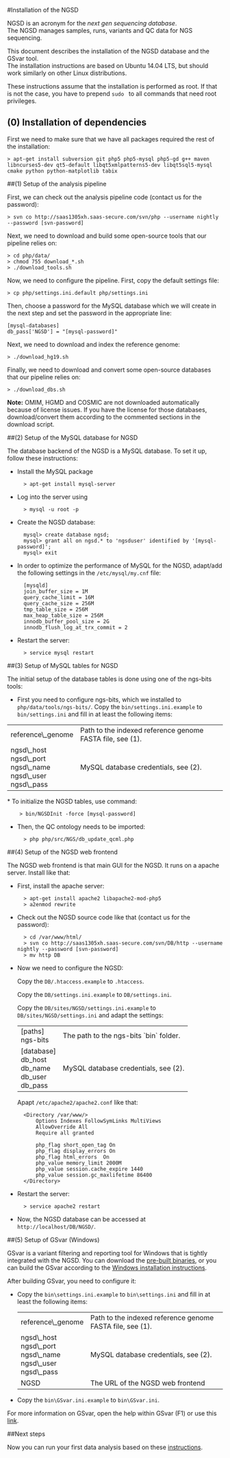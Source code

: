 
#Installation of the NGSD

NGSD is an acronym for the *next gen sequencing database*.  
The NGSD manages samples, runs, variants and QC data for NGS sequencing.

This document describes the installation of the NGSD database and the GSvar tool.  
The installation instructions are based on Ubuntu 14.04 LTS, but should work similarly on other Linux distributions.

These instructions assume that the installation is performed as root. If that is not the case, you have to prepend `sudo ` to all commands that need root privileges. 

## (0) Installation of dependencies

First we need to make sure that we have all packages required the rest of the installation:

	> apt-get install subversion git php5 php5-mysql php5-gd g++ maven libncurses5-dev qt5-default libqt5xmlpatterns5-dev libqt5sql5-mysql cmake python python-matplotlib tabix

##(1) Setup of the analysis pipeline

First, we can check out the analysis pipeline code (contact us for the password):

	> svn co http://saas1305xh.saas-secure.com/svn/php --username nightly --password [svn-password]

Next, we need to download and build some open-source tools that our pipeline relies on:

	> cd php/data/
	> chmod 755 download_*.sh
	> ./download_tools.sh

Now, we need to configure the pipeline. First, copy the default settings file:

	> cp php/settings.ini.default php/settings.ini

Then, choose a password for the MySQL database which we will create in the next step and set the password in the appropriate line: 

	[mysql-databases]
	db_pass['NGSD'] = "[mysql-password]"

Next, we need to download and index the reference genome:
	
	> ./download_hg19.sh

Finally, we need to download and convert some open-source databases that our pipeline relies on:

	> ./download_dbs.sh

**Note:** OMIM, HGMD and COSMIC are not downloaded automatically because of license issues. If you have the license for those databases, download/convert them according to the commented sections in the download script.

##(2) Setup of the MySQL database for NGSD

The database backend of the NGSD is a MySQL database. To set it up, follow these instructions:

* Install the MySQL package

		> apt-get install mysql-server

* Log into the server using

		> mysql -u root -p

* Create the NGSD database:

		mysql> create database ngsd;
		mysql> grant all on ngsd.* to 'ngsduser' identified by '[mysql-password]';
		mysql> exit

* In order to optimize the performance of MySQL for the NGSD, adapt/add the following settings in the `/etc/mysql/my.cnf` file:

		[mysqld]
		join_buffer_size = 1M
		query_cache_limit = 16M
		query_cache_size = 256M
		tmp_table_size = 256M
		max_heap_table_size = 256M
		innodb_buffer_pool_size = 2G
		innodb_flush_log_at_trx_commit = 2

* Restart the server:

		> service mysql restart

##(3) Setup of MySQL tables for NGSD

The initial setup of the database tables is done using one of the ngs-bits tools:

* First you need to configure ngs-bits, which we installed to `php/data/tools/ngs-bits/`. Copy the `bin/settings.ini.example` to `bin/settings.ini` and fill in at least the following items:
<table>
	<tr>
		<td>reference\_genome</td>
		<td>Path to the indexed reference genome FASTA file, see (1).</td>
	</tr>
	<tr>
		<td>ngsd\_host<br>ngsd\_port<br>ngsd\_name<br>ngsd\_user<br>ngsd\_pass</td>
		<td>MySQL database credentials, see (2).</td>
	</tr>
</table>
* To initialize the NGSD tables, use command:

		> bin/NGSDInit -force [mysql-password]

* Then, the QC ontology needs to be imported:
	
		> php php/src/NGS/db_update_qcml.php

##(4) Setup of the NGSD web frontend

The NGSD web frontend is that main GUI for the NGSD. It runs on a apache server.
Install like that:

* First, install the apache server:

		> apt-get install apache2 libapache2-mod-php5
		> a2enmod rewrite

* Check out the NGSD source code like that (contact us for the password):
	
		> cd /var/www/html/
		> svn co http://saas1305xh.saas-secure.com/svn/DB/http --username nightly --password [svn-password]
		> mv http DB

* Now we need to configure the NGSD:

  Copy the `DB/.htaccess.example` to `.htaccess`.

  Copy the `DB/settings.ini.example` to `DB/settings.ini`.

  Copy the `DB/sites/NGSD/settings.ini.example` to `DB/sites/NGSD/settings.ini` and adapt the settings:
		
	<table>
		<tr>
			<td>[paths]<br>ngs-bits</td>
			<td>The path to the ngs-bits `bin` folder.</td>
		</tr>
		<tr>
			<td>[database]<br>db_host<br>db_name<br>db_user<br>db_pass</td>
			<td>MySQL database credentials, see (2).</td>
		</tr>
	</table>

	Apapt `/etc/apache2/apache2.conf` like that:
        
		<Directory /var/www/>
        	Options Indexes FollowSymLinks MultiViews
            AllowOverride All
            Require all granted
 
	        php_flag short_open_tag On
	        php_flag display_errors On
	        php_flag html_errors  On
	        php_value memory_limit 2000M
	        php_value session.cache_expire 1440
	        php_value session.gc_maxlifetime 86400
        </Directory>

* Restart the server:

		> service apache2 restart

* Now, the NGSD database can be accessed at `http://localhost/DB/NGSD/`.

##(5) Setup of GSvar (Windows)

GSvar is a variant filtering and reporting tool for Windows that is tightly integrated with the NGSD.
You can download the [pre-built binaries](https://medgen.medizin.uni-tuebingen.de/NGS-downloads/GSvar-current.zip), or you can build the GSvar according to the [Windows installation instructions](../install_win.md).  

After building GSvar, you need to configure it:

 * Copy the `bin\settings.ini.example` to `bin\settings.ini` and fill in at least the following items:
	<table>
		<tr>
			<td>reference\_genome</td>
			<td>Path to the indexed reference genome FASTA file, see (1).</td>
		</tr>
		<tr>
			<td>ngsd\_host<br>ngsd\_port<br>ngsd\_name<br>ngsd\_user<br>ngsd\_pass</td>
			<td>MySQL database credentials, see (2).</td>
		</tr>
		<tr>
			<td>NGSD</td>
			<td>The URL of the NGSD web frontend</td>
		</tr>
	</table>
 * Copy the `bin\GSvar.ini.example` to `bin\GSvar.ini`.

For more information on GSvar, open the help within GSvar (F1) or use this [link](../GSvar/index.md).


##Next steps

Now you can run your first data analysis based on these [instructions](running_an_analysis.md).













